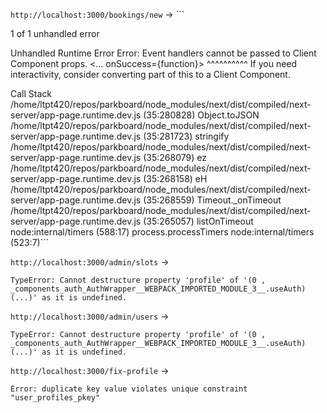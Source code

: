 `http://localhost:3000/bookings/new` -> ```
 
1 of 1 unhandled error

Unhandled Runtime Error
Error: Event handlers cannot be passed to Client Component props.
  <... onSuccess={function}>
                 ^^^^^^^^^^
If you need interactivity, consider converting part of this to a Client Component.

Call Stack
<unknown>
/home/ltpt420/repos/parkboard/node_modules/next/dist/compiled/next-server/app-page.runtime.dev.js (35:280828)
Object.toJSON
/home/ltpt420/repos/parkboard/node_modules/next/dist/compiled/next-server/app-page.runtime.dev.js (35:281723)
stringify
<anonymous>
<unknown>
/home/ltpt420/repos/parkboard/node_modules/next/dist/compiled/next-server/app-page.runtime.dev.js (35:268079)
ez
/home/ltpt420/repos/parkboard/node_modules/next/dist/compiled/next-server/app-page.runtime.dev.js (35:268158)
eH
/home/ltpt420/repos/parkboard/node_modules/next/dist/compiled/next-server/app-page.runtime.dev.js (35:268559)
Timeout._onTimeout
/home/ltpt420/repos/parkboard/node_modules/next/dist/compiled/next-server/app-page.runtime.dev.js (35:265057)
listOnTimeout
node:internal/timers (588:17)
process.processTimers
node:internal/timers (523:7)```

`http://localhost:3000/admin/slots` ->
```
TypeError: Cannot destructure property 'profile' of '(0 , _components_auth_AuthWrapper__WEBPACK_IMPORTED_MODULE_3__.useAuth)(...)' as it is undefined.
```

`http://localhost:3000/admin/users` ->
```
TypeError: Cannot destructure property 'profile' of '(0 , _components_auth_AuthWrapper__WEBPACK_IMPORTED_MODULE_3__.useAuth)(...)' as it is undefined.
```

`http://localhost:3000/fix-profile` -> 
```
Error: duplicate key value violates unique constraint "user_profiles_pkey"
```
